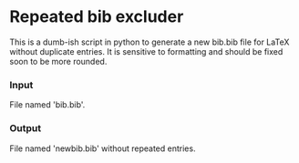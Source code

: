 # Repeated bib excluder
This is a dumb-ish script in python to generate a new bib.bib file for LaTeX without duplicate entries. It is sensitive to formatting and should be fixed soon to be more rounded.

### Input
File named 'bib.bib'.

### Output
File named 'newbib.bib' without repeated entries.
